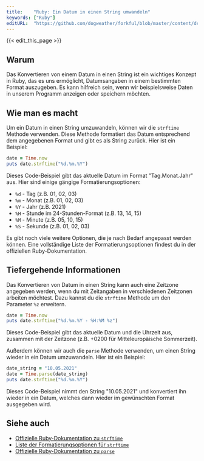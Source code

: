 ```yaml
---
title:    "Ruby: Ein Datum in einen String umwandeln"
keywords: ["Ruby"]
editURL:  "https://github.com/dogweather/forkful/blob/master/content/de/ruby/converting-a-date-into-a-string.md"
---
```


{{< edit_this_page >}}

## Warum

Das Konvertieren von einem Datum in einen String ist ein wichtiges Konzept in Ruby, das es uns ermöglicht, Datumsangaben in einem bestimmten Format auszugeben. Es kann hilfreich sein, wenn wir beispielsweise Daten in unserem Programm anzeigen oder speichern möchten.

## Wie man es macht

Um ein Datum in einen String umzuwandeln, können wir die `strftime` Methode verwenden. Diese Methode formatiert das Datum entsprechend dem angegebenen Format und gibt es als String zurück. Hier ist ein Beispiel:

```Ruby
date = Time.now
puts date.strftime("%d.%m.%Y")
```

Dieses Code-Beispiel gibt das aktuelle Datum im Format "Tag.Monat.Jahr" aus. Hier sind einige gängige Formatierungsoptionen:

- `%d` - Tag (z.B. 01, 02, 03)
- `%m` - Monat (z.B. 01, 02, 03)
- `%Y` - Jahr (z.B. 2021)
- `%H` - Stunde im 24-Stunden-Format (z.B. 13, 14, 15)
- `%M` - Minute (z.B. 05, 10, 15)
- `%S` - Sekunde (z.B. 01, 02, 03)

Es gibt noch viele weitere Optionen, die je nach Bedarf angepasst werden können. Eine vollständige Liste der Formatierungsoptionen findest du in der offiziellen Ruby-Dokumentation.

## Tiefergehende Informationen

Das Konvertieren von Datum in einen String kann auch eine Zeitzone angegeben werden, wenn du mit Zeitangaben in verschiedenen Zeitzonen arbeiten möchtest. Dazu kannst du die `strftime` Methode um den Parameter `%z` erweitern.

```Ruby
date = Time.now
puts date.strftime("%d.%m.%Y - %H:%M %z")
```

Dieses Code-Beispiel gibt das aktuelle Datum und die Uhrzeit aus, zusammen mit der Zeitzone (z.B. +0200 für Mitteleuropäische Sommerzeit).

Außerdem können wir auch die `parse` Methode verwenden, um einen String wieder in ein Datum umzuwandeln. Hier ist ein Beispiel:

```Ruby
date_string = "10.05.2021"
date = Time.parse(date_string)
puts date.strftime("%d.%m.%Y")
```

Dieses Code-Beispiel nimmt den String "10.05.2021" und konvertiert ihn wieder in ein Datum, welches dann wieder im gewünschten Format ausgegeben wird.

## Siehe auch

- [Offizielle Ruby-Dokumentation zu `strftime`](https://ruby-doc.org/core-3.0.0/Time.html#method-i-strftime)
- [Liste der Formatierungsoptionen für `strftime`](https://apidock.com/ruby/Time/strftime)
- [Offizielle Ruby-Dokumentation zu `parse`](https://ruby-doc.org/core-3.0.0/Time.html#method-i-parse)